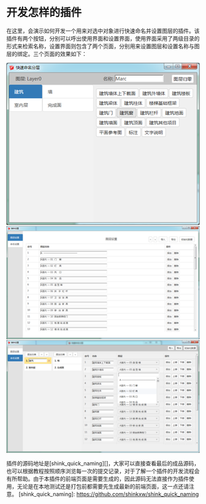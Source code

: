 # 开发怎样的插件

在这里，会演示如何开发一个用来对选中对象进行快速命名并设置图层的插件。该插件有两个按钮，分别可以呼出使用界面和设置界面，使用界面采用了两级目录的形式来检索名称，设置界面则包含了两个页面，分别用来设置图层和设置名称与图层的绑定。三个页面的效果如下：

![使用界面](/image/d_1_1.png '使用界面')
![图层设置](/image/d_1_2.png '图层设置')
![命名设置](/image/d_1_3.png '命名设置')

插件的源码地址是[shink_quick_naming][]，大家可以直接查看最后的成品源码，也可以根据教程按照顺序浏览每一次的提交记录，对于了解一个插件的开发流程会有所帮助。由于本插件的前端页面是需要生成的，因此源码无法直接作为插件使用，无论是在本地测试还是打包前都需要先生成最新的前端页面，这一点还请注意。
[shink_quick_naming]: https://github.com/shinkxw/shink_quick_naming
